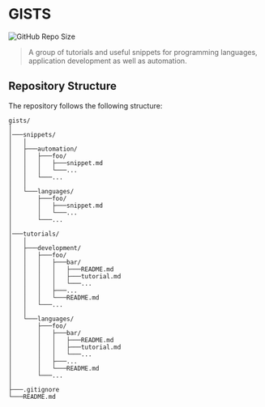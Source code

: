 # GISTS

![GitHub Repo Size](https://img.shields.io/github/repo-size/sampreet/gists?style=for-the-badge)

> A group of tutorials and useful snippets for programming languages, application development as well as automation.

## Repository Structure

The repository follows the following structure:

```
gists/
│
│───snippets/
│   │
│   ├───automation/
│   │   ├───foo/
│   │   │   ├───snippet.md
│   │   │   └───...
│   │   └───...
│   │
│   └───languages/
│       ├───foo/
│       │   ├───snippet.md
│       │   └───...
│       └───...
│
│───tutorials/
│   │
│   ├───development/
│   │   ├───foo/
│   │   │   ├───bar/
│   │   │   │   ├───README.md
│   │   │   │   ├───tutorial.md
│   │   │   │   └───...
│   │   │   ├───...
│   │   │   └───README.md
│   │   └───...
│   │
│   └───languages/
│       ├───foo/
│       │   ├───bar/
│       │   │   ├───README.md
│       │   │   ├───tutorial.md
│       │   │   └───...
│       │   ├───...
│       │   └───README.md
│       └───...
│   
├───.gitignore
└───README.md
```
